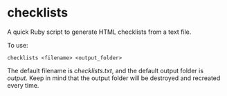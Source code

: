 checklists
==========

A quick Ruby script to generate HTML checklists from a text file.

To use:

    checklists <filename> <output_folder>
    
The default filename is *checklists.txt*, and the default output folder is *output*.
Keep in mind that the output folder will be destroyed and recreated every time.
